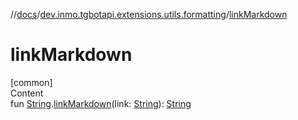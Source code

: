 //[docs](../../index.md)/[dev.inmo.tgbotapi.extensions.utils.formatting](index.md)/[linkMarkdown](link-markdown.md)



# linkMarkdown  
[common]  
Content  
fun [String](https://kotlinlang.org/api/latest/jvm/stdlib/kotlin/-string/index.html).[linkMarkdown](link-markdown.md)(link: [String](https://kotlinlang.org/api/latest/jvm/stdlib/kotlin/-string/index.html)): [String](https://kotlinlang.org/api/latest/jvm/stdlib/kotlin/-string/index.html)  



